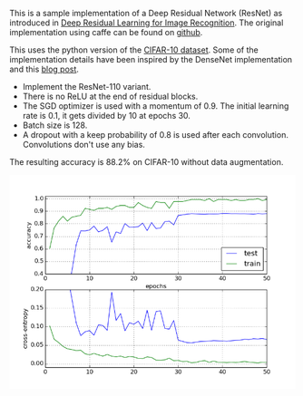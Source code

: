 This is a sample implementation of a Deep Residual Network (ResNet) as introduced in [Deep Residual Learning for Image Recognition](https://arxiv.org/abs/1512.03385). The original implementation using caffe can be found on [github](https://github.com/KaimingHe/deep-residual-networks).

This uses the python version of the [CIFAR-10 dataset](https://www.cs.toronto.edu/~kriz/cifar.html). Some of the implementation details have been inspired by
the DenseNet implementation and this [blog post](http://torch.ch/blog/2016/02/04/resnets.html).

* Implement the ResNet-110 variant.
* There is no ReLU at the end of residual blocks.
* The SGD optimizer is used with a momentum of 0.9. The initial learning rate is 0.1, it gets divided by 10 at epochs 30.
* Batch size is 128.
* A dropout with a keep probability of 0.8 is used after each convolution. Convolutions don't use any bias.

The resulting accuracy is 88.2% on CIFAR-10 without data augmentation. 

![Results](./results.png)

